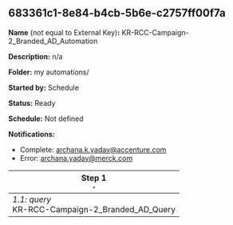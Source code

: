 ## 683361c1-8e84-b4cb-5b6e-c2757ff00f7a

**Name** (not equal to External Key)**:** KR-RCC-Campaign-2_Branded_AD_Automation

**Description:** n/a

**Folder:** my automations/

**Started by:** Schedule

**Status:** Ready

**Schedule:** Not defined

**Notifications:**

* Complete: archana.k.yadav@accenture.com
* Error: archana.yadav@merck.com

| Step 1<br>_<small>-</small>_ |
| --- |
| _1.1: query_<br>KR-RCC-Campaign-2_Branded_AD_Query |
